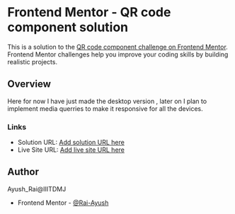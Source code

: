 # Frontend Mentor - QR code component solution

This is a solution to the [QR code component challenge on Frontend Mentor](https://www.frontendmentor.io/challenges/qr-code-component-iux_sIO_H). Frontend Mentor challenges help you improve your coding skills by building realistic projects.

## Overview

Here for now I have just made the desktop version , later on I plan to implement media querries to make it responsive for all the devices.
### Links

- Solution URL: [Add solution URL here](https://your-solution-url.com)
- Live Site URL: [Add live site URL here](https://your-live-site-url.com)



## Author

Ayush_Rai@IIITDMJ

- Frontend Mentor - [@Rai-Ayush](https://www.frontendmentor.io/profile/Rai-Ayush)

